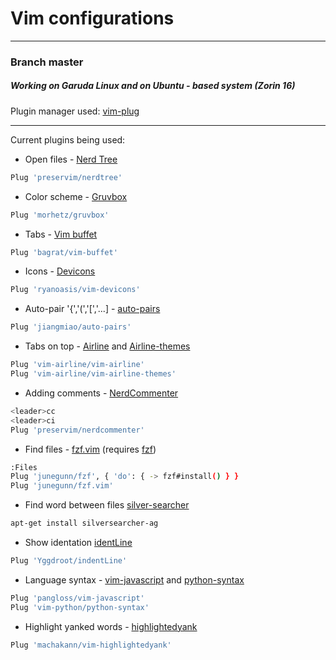 # Vim configurations
---
### Branch master
##### Working on Garuda Linux and on Ubuntu - based system (Zorin 16)
Plugin manager used: [vim-plug][Vimpl]

---
Current plugins being used:
- Open files - [Nerd Tree][PlNT]
````sh
Plug 'preservim/nerdtree'
````
- Color scheme - [Gruvbox][PlGB]
````sh
Plug 'morhetz/gruvbox'
````
- Tabs - [Vim buffet][PlVB]
````sh
Plug 'bagrat/vim-buffet'
````
- Icons - [Devicons][PlDI]
````sh
Plug 'ryanoasis/vim-devicons'
````
- Auto-pair '{','(','[','...] - [auto-pairs][PlAP]
````sh
Plug 'jiangmiao/auto-pairs'
````
- Tabs on top - [Airline][PlVA] and [Airline-themes][PlVAT]
````sh
Plug 'vim-airline/vim-airline'
Plug 'vim-airline/vim-airline-themes'
````
- Adding comments - [NerdCommenter][PlNCO]
````sh
<leader>cc
<leader>ci
Plug 'preservim/nerdcommenter'
````
- Find files - [fzf.vim][PlFZ] (requires [fzf][PlFZ])
````sh
:Files
Plug 'junegunn/fzf', { 'do': { -> fzf#install() } }
Plug 'junegunn/fzf.vim'
````
- Find word between files [silver-searcher][PlSS]
````sh
apt-get install silversearcher-ag
````
- Show identation [identLine][PlID]
````sh
Plug 'Yggdroot/indentLine'
````
- Language syntax - [vim-javascript][PlJs] and [python-syntax][PlPy]
````sh
Plug 'pangloss/vim-javascript'
Plug 'vim-python/python-syntax'
````
- Highlight yanked words - [highlightedyank][PlHY]
```sh
Plug 'machakann/vim-highlightedyank'
````
[PlJs]: <https://github.com/pangloss/vim-javascript>
[VimPl]: <https://github.com/junegunn/vim-plug>
[PlNT]: <https://github.com/preservim/nerdtree>
[PlGB]: <https://github.com/morhetz/gruvbox>
[PlVB]: <https://github.com/bagrat/vim-buffet>
[PlDI]: <https://github.com/ryanoasis/vim-devicons>
[PlAP]: <https://github.com/jiangmiao/auto-pairs>
[PlVA]: <https://github.com/vim-airline/vim-airline>
[PlVAT]: <https://github.com/vim-airline/vim-airline-themes>
[PlNCO]: <https://github.com/preservim/nerdcommenter>
[PlFZ]: <https://github.com/junegunn/fzf>
[PlFZV]: <https://github.com/junegunn/fzf.vim>
[PlID]: <https://github.com/Yggdroot/indentLine>
[PlPy]: <https://github.com/vim-python/python-syntax>
[PlSS]: <https://github.com/ggreer/the_silver_searcher>
[PlHY]:  <https://github.com/machakann/vim-highlightedyank>
